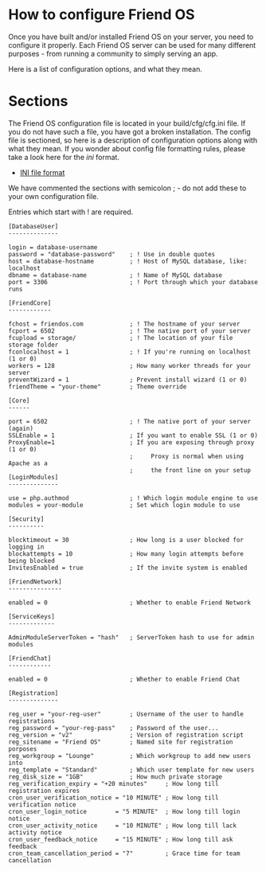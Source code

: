 How to configure Friend OS
==========================

Once you have built and/or installed Friend OS on your server, you need to
configure it properly. Each Friend OS server can be used for many different 
purposes - from running a community to simply serving an app.

Here is a list of configuration options, and what they mean.

Sections
========

The Friend OS configuration file is located in your build/cfg/cfg.ini file. 
If you do not have such a file, you have got a broken installation. The config
file is sectioned, so here is a description of configuration options along 
with what they mean. If you wonder about config file formatting rules, please
take a look here for the *ini* format.

 * [INI file format](https://en.wikipedia.org/wiki/INI_file)
 
We have commented the sections with semicolon ; - do not add these to your own
configuration file.

Entries which start with ! are required.

```
[DatabaseUser]
--------------

login = database-username
password = "database-password"    ; ! Use in double quotes
host = database-hostname          ; ! Host of MySQL database, like: localhost
dbname = database-name            ; ! Name of MySQL database
port = 3306                       ; ! Port through which your database runs

[FriendCore]
------------

fchost = friendos.com             ; ! The hostname of your server
fcport = 6502                     ; ! The native port of your server
fcupload = storage/               ; ! The location of your file storage folder
fconlocalhost = 1                 ; ! If you're running on localhost (1 or 0)
workers = 128                     ; How many worker threads for your server
preventWizard = 1                 ; Prevent install wizard (1 or 0)
friendTheme = "your-theme"        ; Theme override

[Core]
------

port = 6502                       ; ! The native port of your server (again)
SSLEnable = 1                     ; If you want to enable SSL (1 or 0)
ProxyEnable=1                     ; If you are exposing through proxy (1 or 0)
                                  ;     Proxy is normal when using Apache as a
                                  ;     the front line on your setup
[LoginModules]
--------------

use = php.authmod                 ; ! Which login module engine to use
modules = your-module             ; Set which login module to use

[Security]
----------

blocktimeout = 30                 ; How long is a user blocked for logging in
blockattempts = 10                ; How many login attempts before being blocked
InvitesEnabled = true             ; If the invite system is enabled

[FriendNetwork]
---------------

enabled = 0                       ; Whether to enable Friend Network

[ServiceKeys]
-------------

AdminModuleServerToken = "hash"   ; ServerToken hash to use for admin modules

[FriendChat]
------------

enabled = 0                       ; Whether to enable Friend Chat

[Registration]
--------------

reg_user = "your-reg-user"        ; Username of the user to handle registrations
reg_password = "your-reg-pass"    ; Password of the user...
reg_version = "v2"                ; Version of registration script
reg_sitename = "Friend OS"        ; Named site for registration porposes
reg_workgroup = "Lounge"          ; Which workgroup to add new users into
reg_template = "Standard"         ; Which user template for new users
reg_disk_size = "1GB"             ; How much private storage
reg_verification_expiry = "+20 minutes"     ; How long till registration expires
cron_user_verification_notice = "10 MINUTE" ; How long till verification notice
cron_user_login_notice        = "5 MINUTE"  ; How long till login notice
cron_user_activity_notice     = "10 MINUTE" ; How long till lack activity notice
cron_user_feedback_notice     = "15 MINUTE" ; How long till ask feedback
cron_team_cancellation_period = "7"         ; Grace time for team cancellation
```

